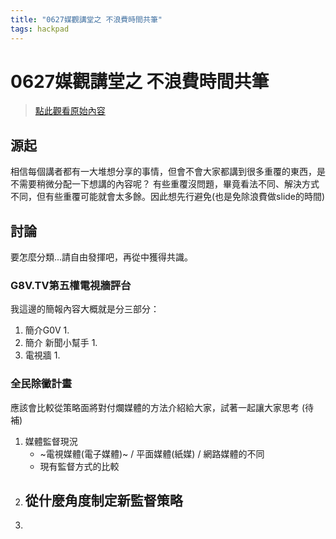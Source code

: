```yaml
---
title: "0627媒觀講堂之 不浪費時間共筆"
tags: hackpad
---
```


# 0627媒觀講堂之 不浪費時間共筆

> [點此觀看原始內容](https://g0v.hackpad.tw/EaSftItzdMQ)


## 源起

相信每個講者都有一大堆想分享的事情，但會不會大家都講到很多重覆的東西，是不需要稍微分配一下想講的內容呢？ 有些重覆沒問題，畢竟看法不同、解決方式不同，但有些重覆可能就會太多餘。因此想先行避免(也是免除浪費做slide的時間)

## 討論

要怎麼分類...請自由發揮吧，再從中獲得共識。


### G8V.TV第五權電視牆評台

我這邊的簡報內容大概就是分三部分：
1.  簡介G0V
    1.
2.  簡介 新聞小幫手
    1.
3.  電視牆
    1.


### 全民除黴計畫

應該會比較從策略面將對付爛媒體的方法介紹給大家，試著一起讓大家思考 (待補)
1.  媒體監督現況
    - ~電視媒體(電子媒體)~ / 平面媒體(紙媒) / 網路媒體的不同
    - 現有監督方式的比較
2.  從什麼角度制定新監督策略
    -
3.


